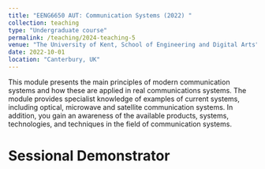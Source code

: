 ```yaml
---
title: "EENG6650 AUT: Communication Systems (2022) "
collection: teaching
type: "Undergraduate course"
permalink: /teaching/2024-teaching-5
venue: "The University of Kent, School of Engineering and Digital Arts"
date: 2022-10-01
location: "Canterbury, UK"
---
```


This module presents the main principles of modern communication systems and how these are applied in real communications systems. The module provides specialist knowledge of examples of current systems, including optical, microwave and satellite communication systems. In addition, you gain an awareness of the available products, systems, technologies, and techniques in the field of communication systems.

Sessional Demonstrator
======

